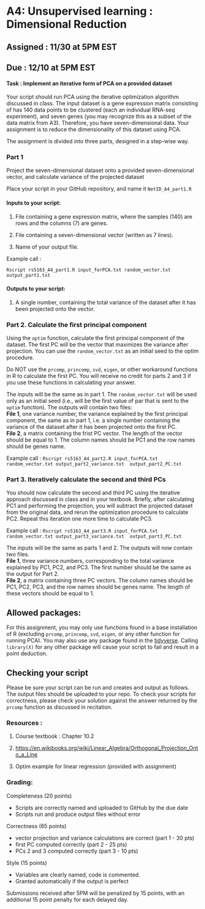 # A4: Unsupervised learning : Dimensional Reduction
## Assigned : 11/30 at 5PM EST
## Due : 12/10 at 5PM EST

#### Task : Implement an iterative form of PCA on a provided dataset

Your script should run PCA using the iterative optimization algorithm discussed in class. The input dataset is a gene expression matrix consisting of has 140 data points to be clustered (each an individual RNA-seq experiment), and seven genes (you may recognize this as a subset of the data matrix from A3). Therefore, you have seven-dimensional data. Your assignment is to reduce the dimensionality of this dataset using PCA.

The assignment is divided into three parts, designed in a step-wise way.

### Part 1

Project the seven-dimensional dataset onto a provided seven-dimensional vector, and calculate variance of the projected dataset 

Place your script in your GitHub repository, and name it `NetID_A4_part1.R`

#### Inputs to your script:

1. File containing a gene expression matrix, where the samples (140) are rows and the columns (7) are genes. 

2. File containing a seven-dimensional vector (written as 7 lines).
 
3. Name of your output file. 

Example call :

`Rscript rs5163_A4_part1.R input_forPCA.txt random_vector.txt output_part1.txt`

#### Outputs to your script:

1. A single number, containing the total variance of the dataset after it has been projected onto the vector.

### Part 2. Calculate the first principal component 

Using the `optim` function, calculate the first principal component of the dataset. The first PC will be the vector that maximizes the variance after projection. You can use the `random_vector.txt` as an initial seed to the optim procedure.

Do NOT use the `prcomp`, `princomp`, `svd`, `eigen`, or other workaround functions in R to calculate the first PC. You will receive no credit for parts 2 and 3 if you use these functions in calculating your answer. 

The inputs will be the same as in part 1. The `random_vector.txt` will be used only as an initial seed (i.e., will be the first value of par that is sent to the `optim` function). The outputs will contain two files:   
__File 1__, one variance number, the variance explained by the first principal component, the same as in part 1, i.e. a single number containing the variance of the dataset after it has been projected onto the first PC.  
__File 2__, a matrix containing the frist PC vector. The length of the vector should be equal to 1. The column names should be PC1 and the row names should be genes name.

Example call :
`Rscript rs5163_A4_part2.R input_forPCA.txt random_vector.txt output_part2_variance.txt  output_part2_PC.txt`

### Part 3. Iteratively calculate the second and third PCs

You should now calculate the second and third PC using the iterative approach discussed in class and in your textbook. Briefly, after calculating PC1 and performing the projection, you will subtract the projected dataset from the original data, and rerun the optimization procedure to calculate PC2. Repeat this iteration one more time to calculate PC3.
		
Example call :
`Rscript rs5163_A4_part3.R input_forPCA.txt random_vector.txt output_part3_variance.txt  output_part3_PC.txt`

The inputs will be the same as parts 1 and 2. The outputs will now contain two files.  
__File 1__, three variance numbers, corresponding to the total variance explained by PC1, PC2, and PC3. The first number should be the same as the output for Part 2.  
__File 2__, a matrix containing three PC vectors. The column names should be PC1, PC2, PC3, and the row names should be genes name. The length of these vectors should be equal to 1.

## Allowed packages:

For this assignment, you may only use functions found in a base installation of R (excluding `prcomp`, `princomp`, `svd`, `eigen`, or any other function for running PCA). You may also use any package found in the [tidyverse](https://tidyverse.tidyverse.org/). Calling `library(X)` for any other package will cause your script to fail and result in a point deduction. 

## Checking your script

Please be sure your script can be run and creates and output as follows. The output files should be uploaded to your repo. To check your scripts for correctness, please check your solution against the answer returned by the `prcomp` function as discussed in recitation.


### Resources : 

1. Course textbook : Chapter 10.2

2. https://en.wikibooks.org/wiki/Linear_Algebra/Orthogonal_Projection_Onto_a_Line

3. Optim example for linear regression (provided with assignment)

### Grading:

Completeness (20 points)
  - Scripts are correctly named and uploaded to GitHub by the due date
  - Scripts run and produce output files without error

Correctness (65 points)
  - vector projection and variance calculations are correct (part 1 - 30 pts)
  - first PC computed correctly (part 2 - 25 pts)
  - PCs 2 and 3 computed correctly (part 3 - 10 pts)

Style (15 points)
  - Variables are clearly named, code is commented.
  - Granted automatically if the output is perfect
  
  
Submissions received after 5PM will be penalized by 15 points, with an additional 15 point penalty for each delayed day.
